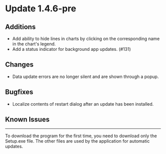 # Update 1.4.6-pre

## Additions
- Add ability to hide lines in charts by clicking on the corresponding name in the chart's legend.
- Add a status indicator for background app updates. (#131)

## Changes
- Data update errors are no longer silent and are shown through a popup.

## Bugfixes
- Localize contents of restart dialog after an update has been installed.

## Known Issues

___
To download the program for the first time, you need to download only the Setup.exe file. The other files are used by
the application for automatic updates.
